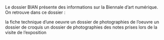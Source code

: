 Le dossier BIAN présente des informations sur la Biennale d’art numérique. On retrouve dans ce dossier :

la fiche technique d’une oeuvre
un dossier de photographies de l’oeuvre
un dossier de croquis
un dossier de photographies des notes prises lors de la visite de l’exposition


